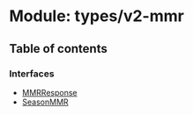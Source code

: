# Module: types/v2-mmr

## Table of contents

### Interfaces

- [MMRResponse](../interfaces/types_v2_mmr.MMRResponse.md)
- [SeasonMMR](../interfaces/types_v2_mmr.SeasonMMR.md)
